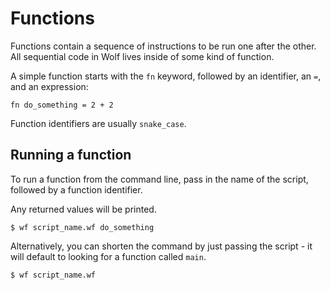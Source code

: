 # Functions

Functions contain a sequence of instructions to be run one after the other. All
sequential code in Wolf lives inside of some kind of function.

A simple function starts with the `fn` keyword, followed by an identifier, an
`=`, and an expression:

```
fn do_something = 2 + 2
```

Function identifiers are usually `snake_case`.

## Running a function

To run a function from the command line, pass in the name of the
script, followed by a function identifier.

Any returned values will be printed.

```
$ wf script_name.wf do_something
```

Alternatively, you can shorten the command by just passing the script - it will
default to looking for a function called `main`.

```
$ wf script_name.wf
```